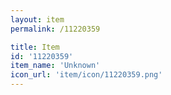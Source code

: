 ```yaml
---
layout: item
permalink: /11220359

title: Item
id: '11220359'
item_name: 'Unknown'
icon_url: 'item/icon/11220359.png'
---
```

